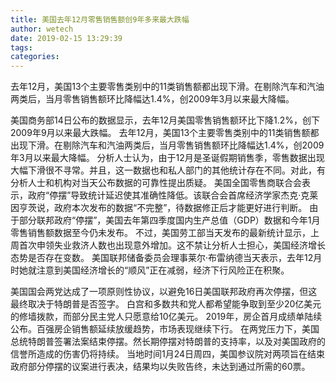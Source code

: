 ```yaml
---
title: 美国去年12月零售销售额创9年多来最大跌幅
author: wetech
date: 2019-02-15 13:29:39
tags: 
categories: 
---
```

去年12月，美国13个主要零售类别中的11类销售额都出现下滑。在剔除汽车和汽油两类后，当月零售销售额环比降幅达1.4%，创2009年3月以来最大降幅。
<!-- more -->
美国商务部14日公布的数据显示，去年12月美国零售销售额环比下降1.2%，创下2009年9月以来最大跌幅。
去年12月，美国13个主要零售类别中的11类销售额都出现下滑。在剔除汽车和汽油两类后，当月零售销售额环比降幅达1.4%，创2009年3月以来最大降幅。
分析人士认为，由于12月是圣诞假期销售季，零售数据出现大幅下滑很不寻常。并且，这一数据也和私人部门的其他统计存在不同。对此，有分析人士和机构对当天公布数据的可靠性提出质疑。
美国全国零售商联合会表示，政府“停摆”导致统计延迟使其准确性降低。该联合会首席经济学家杰克·克莱因亨茨说，政府本次发布的数据“不完整”，待数据修正后才能更好进行判断。
由于部分联邦政府“停摆”，美国去年第四季度国内生产总值（GDP）数据和今年1月零售销售额数据至今仍未发布。
不过，美国劳工部当天发布的最新统计显示，上周首次申领失业救济人数也出现意外增加。这不禁让分析人士担心，美国经济增长态势是否存在变数。
美国联邦储备委员会理事莱尔·布雷纳德当天表示，去年12月时她就注意到美国经济增长的“顺风”正在减弱，经济下行风险正在积聚。
 
 
美国国会两党达成了一项原则性协议，以避免16日美国联邦政府再次停摆，但这最终取决于特朗普是否签字。
白宫和多数共和党人都希望能争取到至少20亿美元的修墙拨款，而部分民主党人只愿意给10亿美元。
2019年，房企首月成绩单陆续公布。百强房企销售额延续放缓趋势，市场表现继续下行。
在两党压力下，美国总统特朗普签署法案结束停摆。然长期停摆对特朗普的支持率，以及对美国政府的信誉所造成的伤害仍将持续。
当地时间1月24日周四，美国参议院对两项旨在结束政府部分停摆的议案进行表决，结果均以失败告终，未达到通过所需的60票。
